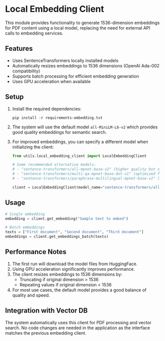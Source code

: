 # Local Embedding Client

This module provides functionality to generate 1536-dimension embeddings for PDF content using a local model, replacing the need for external API calls to embedding services.

## Features

- Uses SentenceTransformers locally installed models
- Automatically resizes embeddings to 1536 dimensions (OpenAI Ada-002 compatibility)
- Supports batch processing for efficient embedding generation
- Uses GPU acceleration when available

## Setup

1. Install the required dependencies:

   ```
   pip install -r requirements-embedding.txt
   ```

2. The system will use the default model `all-MiniLM-L6-v2` which provides good quality embeddings for semantic search.

3. For improved embeddings, you can specify a different model when initializing the client:

   ```python
   from utils.local_embedding_client import LocalEmbeddingClient

   # Some recommended alternative models:
   # - "sentence-transformers/all-mpnet-base-v2" (higher quality but slower)
   # - "sentence-transformers/multi-qa-mpnet-base-dot-v1" (optimized for retrieval)
   # - "sentence-transformers/paraphrase-multilingual-mpnet-base-v2" (multilingual support)

   client = LocalEmbeddingClient(model_name="sentence-transformers/all-mpnet-base-v2")
   ```

## Usage

```python
# Single embedding
embedding = client.get_embedding("Sample text to embed")

# Batch embeddings
texts = ["First document", "Second document", "Third document"]
embeddings = client.get_embeddings_batch(texts)
```

## Performance Notes

1. The first run will download the model files from HuggingFace.
2. Using GPU acceleration significantly improves performance.
3. The client resizes embeddings to 1536 dimensions by:
   - Truncating if original dimension > 1536
   - Repeating values if original dimension < 1536
4. For most use cases, the default model provides a good balance of quality and speed.

## Integration with Vector DB

The system automatically uses this client for PDF processing and vector search. No code changes are needed in the application as the interface matches the previous embedding client.
